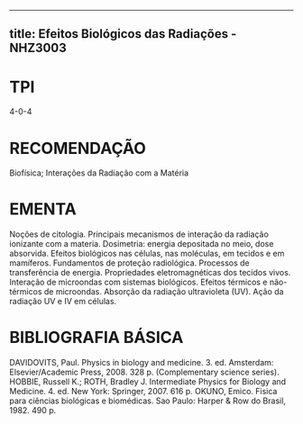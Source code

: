 
---
title: Efeitos Biológicos das Radiações - NHZ3003 
---

# TPI

4-0-4

# RECOMENDAÇÃO

Biofísica; Interações da Radiação com a Matéria

# EMENTA

Noções de citologia. Principais mecanismos de interação da radiação ionizante com a materia. Dosimetria: energia depositada no meio, dose absorvida. Efeitos biológicos nas células, nas moléculas, em tecidos e em mamíferos. Fundamentos de proteção radiológica. Processos de transferência de energia. Propriedades eletromagnéticas dos tecidos vivos. Interação de microondas com sistemas biológicos. Efeitos térmicos e não-térmicos de microondas. Absorção da radiação ultravioleta (UV). Ação da radiação UV e IV em células.

# BIBLIOGRAFIA BÁSICA

DAVIDOVITS, Paul. Physics in biology and medicine. 3. ed. Amsterdam: Elsevier/Academic Press, 2008. 328 p. (Complementary science series).
HOBBIE, Russell K.; ROTH, Bradley J. Intermediate Physics for Biology and Medicine. 4. ed. New York: Springer, 2007. 616 p.
OKUNO, Emico. Fisica para ciências biológicas e biomédicas. Sao Paulo: Harper & Row do Brasil, 1982. 490 p.
        